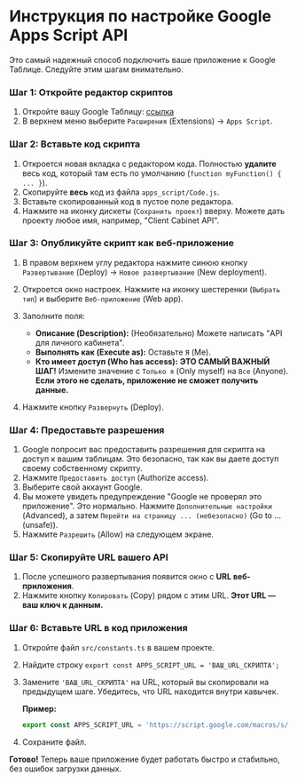 # Инструкция по настройке Google Apps Script API

Это самый надежный способ подключить ваше приложение к Google Таблице. Следуйте этим шагам внимательно.

### Шаг 1: Откройте редактор скриптов

1.  Откройте вашу Google Таблицу: [ссылка](https://docs.google.com/spreadsheets/d/1IBBn38ZD-TOgzO9VjYAyKz8mchg_RwWyD6kZ0Lu729A/edit)
2.  В верхнем меню выберите `Расширения` (Extensions) -> `Apps Script`.

    

### Шаг 2: Вставьте код скрипта

1.  Откроется новая вкладка с редактором кода. Полностью **удалите** весь код, который там есть по умолчанию (`function myFunction() { ... }`).
2.  Скопируйте **весь** код из файла `apps_script/Code.js`.
3.  Вставьте скопированный код в пустое поле редактора.
4.  Нажмите на иконку дискеты (`Сохранить проект`) вверху. Можете дать проекту любое имя, например, "Client Cabinet API".

    

### Шаг 3: Опубликуйте скрипт как веб-приложение

1.  В правом верхнем углу редактора нажмите синюю кнопку `Развертывание` (Deploy) -> `Новое развертывание` (New deployment).

    

2.  Откроется окно настроек. Нажмите на иконку шестеренки (`Выбрать тип`) и выберите `Веб-приложение` (Web app).

    

3.  Заполните поля:
    *   **Описание (Description):** (Необязательно) Можете написать "API для личного кабинета".
    *   **Выполнять как (Execute as):** Оставьте `Я` (Me).
    *   **Кто имеет доступ (Who has access):** **ЭТО САМЫЙ ВАЖНЫЙ ШАГ!** Измените значение с `Только я` (Only myself) на `Все` (Anyone). **Если этого не сделать, приложение не сможет получить данные.**

    

4.  Нажмите кнопку `Развернуть` (Deploy).

### Шаг 4: Предоставьте разрешения

1.  Google попросит вас предоставить разрешения для скрипта на доступ к вашим таблицам. Это безопасно, так как вы даете доступ своему собственному скрипту.
2.  Нажмите `Предоставить доступ` (Authorize access).
3.  Выберите свой аккаунт Google.
4.  Вы можете увидеть предупреждение "Google не проверял это приложение". Это нормально. Нажмите `Дополнительные настройки` (Advanced), а затем `Перейти на страницу ... (небезопасно)` (Go to ... (unsafe)).
5.  Нажмите `Разрешить` (Allow) на следующем экране.

### Шаг 5: Скопируйте URL вашего API

1.  После успешного развертывания появится окно с **URL веб-приложения**.
2.  Нажмите кнопку `Копировать` (Copy) рядом с этим URL. **Этот URL — ваш ключ к данным.**

    

### Шаг 6: Вставьте URL в код приложения

1.  Откройте файл `src/constants.ts` в вашем проекте.
2.  Найдите строку `export const APPS_SCRIPT_URL = 'ВАШ_URL_СКРИПТА';`
3.  Замените `'ВАШ_URL_СКРИПТА'` на URL, который вы скопировали на предыдущем шаге. Убедитесь, что URL находится внутри кавычек.

    **Пример:**
    ```typescript
    export const APPS_SCRIPT_URL = 'https://script.google.com/macros/s/AKfycb.../exec';
    ```

4.  Сохраните файл.

**Готово!** Теперь ваше приложение будет работать быстро и стабильно, без ошибок загрузки данных.
